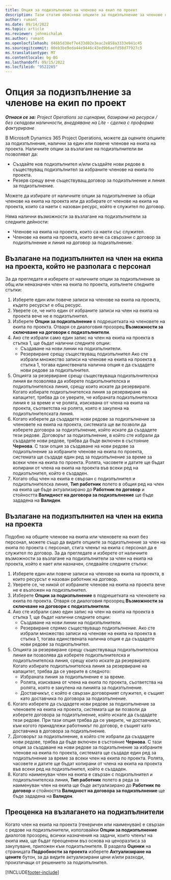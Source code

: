 ```yaml
---
title: Опция за подизпълнение за членове на екип по проект
description: Тази статия обяснява опциите за подизпълнение за членове на екипа на проекта в Microsoft Dynamics 365 Project Operations.
author: rumant
ms.date: 09/14/2022
ms.topic: article
ms.reviewer: johnmichalak
ms.author: rumant
ms.openlocfilehash: 046b5d38ef7e433d02e3eac2e858a3333e941c45
ms.sourcegitcommit: 08eb3be9eda44e9446c43ed9b6aefd58d77927c5
ms.translationtype: MT
ms.contentlocale: bg-BG
ms.lasthandoff: 09/15/2022
ms.locfileid: "9522265"
---
```

# <a name="subcontracting-options-for-project-team-members"></a>Опция за подизпълнение за членове на екип по проект

_**Отнася се за:** Project Operations за сценарии, базирани на ресурси / без складови наличности, внедряване на Lite - сделка с проформа фактуриране_

В Microsoft Dynamics 365 Project Operations, можете да оцените опциите за подизпълнение, налични за един или повече членове на екипа на проекта. Наличните опции за възлагане на подизпълнители ви позволяват да:

- Създайте нов подизпълнител и/или създайте нови редове в съществуващ подизпълнител за избраните членове на екипа по проекта. 
- Резерв срещу вече съществуващ договор за подизпълнение и линия за подизпълнение. 

Можете да избирате от наличните опции за подизпълнение за общи членове на екипа на проекта или да избирате от членове на екипа на проекта, които са наети с назован ресурс, който е служител по договор. 

Няма налични възможности за възлагане на подизпълнители за следните дейности:

- Членове на екипа на проекта, които са наети със служител. 
- Членове на екипа на проекта, които вече са свързани с договор за подизпълнение и линия на договор за подизпълнение. 

## <a name="subcontracting-an-unstaffed-project-team-member"></a>Възлагане на подизпълнител на член на екипа на проекта, който не разполага с персонал

За да прегледате и изберете от наличните опции за подизпълнение за общ или неназначен член на екипа по проекта, изпълнете следните стъпки:

1. Изберете един или повече записи на членове на екипа на проекта, където ресурсът е общ ресурс.
2. Уверете се, че нито един от избраните записи на член на екипа на проекта вече не е подизпълнител. 
3. Изберете **Опции за подизпълнение** в подрешетката на членовете на екипа по проекта. Отваря се диалоговия прозорец **Възможности за сключване на договори с подизпълнители**. 
4. Ако сте избрали само един запис на член на екипа на проекта в стъпка 1, ще бъдат налични следните опции:
    - Създаване на нови линии на подизпълнители. 
    - Резервиране срещу съществуващ подизпълнител Ако сте избрали множество записи на членове на екипа на проекта в стъпка 1, тогава единствената налична опция е да създадете нови редове за подизпълнител.
5. Опцията за резервиране срещу съществуваща подизпълнителска линия ви позволява да изберете подизпълнителска и подизпълнителска линия, срещу които искате да резервирате. Когато избирате подизпълнителска линия за резервиране на капацитет, трябва да се уверите, че избраната подизпълнителска линия е за време и че ролята, изисквана от члена на екипа на проекта, съответства на ролята, която е закупена на подизпълнителската линия.
6. Когато изберете да създадете нови редове за подизпълнение за членовете на екипа на проекта, системата ще ви позволи да изберете договора за подизпълнение, който искате да създадете тези редове. Договорът за подизпълнение, в който сте избрали да създадете нови редове, трябва да бъде включен в състояние **Чернова**. С тази опция за създаване на нови редове за подизпълнение за избраните членове на екипа по проекта, системата ще създаде един ред за подизпълнение за време за всеки член на екипа по проекта. Ролята, часовете и датите ще бъдат копирани от члена на екипа на проекта във всеки ред на подизпълнител, който е създаден. 
7. Когато общ член на екипа е свързан с подизпълнител и подизпълнителска линия, **Тип работник** полето в общия ред на член на екипа ще бъде актуализирано до **Работник по договор** и стойността **Валидност на договора за подизпълнение** ще бъде зададена на **Валиден**.

## <a name="subcontracting-a-staffed-project-team-member"></a>Възлагане на подизпълнител на член на екипа на проекта

Подобно на общите членове на екипа или членовете на екип без персонал, можете също да видите опциите за подизпълнение за член на екипа по проекта с персонал, стига членът на екипа с персонал да е служител по договор. За да прегледате и изберете от наличните възможности за възлагане на подизпълнители за член на екипа на проекта, който е нает или назначен, следвайте следните стъпки:

1. Изберете един или повече записи на членове на екипа на проекта, в които ресурсът е назован работник на договор.
2. Уверете се, че никой от избраните членове на екипа на проекта вече не е възложен на подизпълнител. 
3. Изберете **Опции за подизпълнение** в подрешетката на членовете на екипа по проекта. Отваря се диалоговия прозорец **Възможности за сключване на договори с подизпълнители**. 
4. Ако сте избрали само един запис на член на екипа на проекта в стъпка 1, ще бъдат налични следните опции:
      - Създаване на нови линии на подизпълнители.
      - Резервиране спрямо съществуващо подизпълнение.
  Ако сте избрали множество записи на членове на екипа на проекта в стъпка 1, тогава единствената налична опция е да създадете нови редове за подизпълнител.
5. Опцията за резервиране срещу съществуваща подизпълнителска линия ви позволява да изберете подизпълнителска и подизпълнителска линия, срещу които искате да резервирате. Когато избирате подизпълнителска линия за резервиране на капацитет, трябва да се уверите в следното:
      - Избраната линия за подизпълнение е за време. 
      - Ролята, изисквана от члена на екипа по проекта, съответства на ролята, която е закупена на линията за подизпълнение. 
      - Доставчикът, с който е свързан договорният служител, е същият като доставчика по договора за подизпълнение.
6. Когато изберете да създадете нови редове за подизпълнение за членовете на екипа на проекта, системата ще ви позволи да изберете договора за подизпълнение, който искате да създадете тези редове. При тази опция трябва да се уверите, че доставчикът, към когото принадлежи работникът по договор, е същият като доставчика в договора за подизпълнение. 
7. Договорът за подизпълнение, в който сте избрали да създадете нови редове, трябва да бъде включен в състояние **Чернова**. С тази опция за създаване на нови редове за подизпълнение за избраните членове на екипа по проекта, системата ще създаде един ред за подизпълнение за време за всеки член на екипа по проекта. Ролята, часовете и датите ще бъдат копирани от члена на екипа на проекта във всеки ред на подизпълнител, който е създаден.  
8. Когато наименуван член на екипа е свързан с подизпълнител и подизпълнителска линия, **Тип работник** полето в реда за наименуван член на екипа ще бъде актуализирано до **Работник по договор** и стойността **Валидност на договора за подизпълнение** ще бъде зададена на **Валиден**.

## <a name="re-costing-subcontractor-assignments"></a>Преоценка на възлагането на подизпълнители

Когато член на екипа на проекта (генеричен или наименуван) е свързан с редове на подизпълнители, използвайки **Опции за подизпълнение** диалогов прозорец, всички назначения на задачи, които членът на екипа има, ще бъдат преоценени въз основа на ценоразписа за закупуване, приложен към подизпълнителя. В раздела **Оценки** на страницата **Подробности за проекта** изберете **Актуализиране на цените** бутон, за да видите актуализирани цени и/или разходи, произтичащи от решението за подизпълнител.

[!INCLUDE[footer-include](../../includes/footer-banner.md)]
